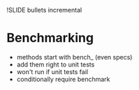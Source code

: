 !SLIDE bullets incremental

# Benchmarking #

* methods start with bench_ (even specs)
* add them right to unit tests
* won't run if unit tests fail
* conditionally require benchmark

